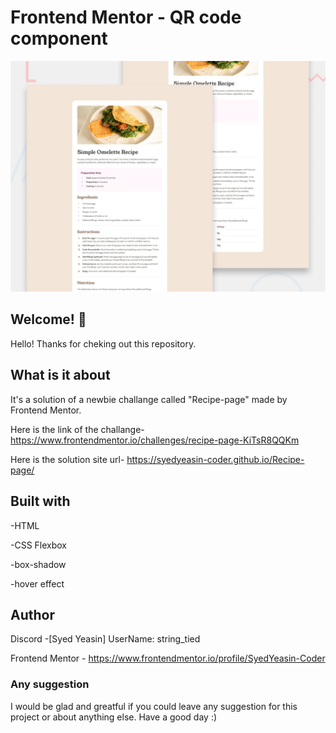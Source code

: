 # Frontend Mentor - QR code component

![Design preview for the QR code component coding challenge](./design/preview.jpg)

## Welcome! 👋

Hello! Thanks for cheking out this repository.

## What is it about

It's a solution of a newbie challange called "Recipe-page" made by Frontend Mentor.

Here is the link of the challange-
https://www.frontendmentor.io/challenges/recipe-page-KiTsR8QQKm

Here is the solution site url-
https://syedyeasin-coder.github.io/Recipe-page/

## Built with

-HTML

-CSS Flexbox

-box-shadow

-hover effect

## Author

Discord -[Syed Yeasin] UserName: string_tied

Frontend Mentor - https://www.frontendmentor.io/profile/SyedYeasin-Coder

### Any suggestion

I would be glad and greatful if you could leave any suggestion for this project or about anything else. Have a good day :)
